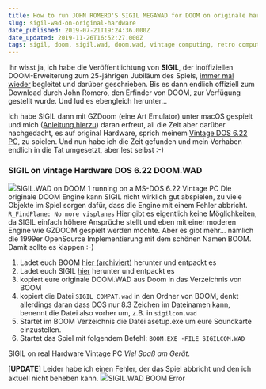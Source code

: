 ```yaml
---
title: How to run JOHN ROMERO'S SIGIL MEGAWAD for DOOM on originale hardware
slug: sigil-wad-on-original-hardware
date_published: 2019-07-21T19:24:36.000Z
date_updated: 2019-11-26T16:52:27.000Z
tags: sigil, doom, sigil.wad, doom.wad, vintage computing, retro computing
---
```


Ihr wisst ja, ich habe die Veröffentlichtung von **SIGIL**, der inoffiziellen DOOM-Erweiterung zum 25-jährigen Jubiläum des Spiels, [immer mal wieder](__GHOST_URL__/sigil-wad-on-original-hardware/OS/2%20Warp%204.52%20im%20Einsatz) begleitet und darüber geschrieben. Bis es dann endlich offiziell zum Download durch John Romero, den Erfinder von DOOM, zur Verfügung gestellt wurde. Und lud es ebengleich herunter…

Ich habe SIGIL dann mit GZDoom (eine Art Emulator) unter macOS gespielt und mich ([Anleitung hierzu](__GHOST_URL__/sigil-doom-kostenlos-download/)) daran erfreut, all die Zeit aber darüber nachgedacht, es auf original Hardware, sprich meinem [Vintage DOS 6.22 PC](__GHOST_URL__/vintage-pc-mit-dos-6-22-und-windows-3-11-und-os-2-warp/), zu spielen. Und nun habe ich die Zeit gefunden und mein Vorhaben endlich in die Tat umgesetzt, aber lest selbst :-) 

### SIGIL on vintage Hardware DOS 6.22 DOOM.WAD
![](__GHOST_URL__/content/images/2019/07/sigil_dos-1.JPG)SIGIL.WAD on DOOM 1 running on a MS-DOS 6.22 Vintage PC
Die originale DOOM Engine kann SIGIL nicht wirklich gut abspielen, zu viele Objekte im Spiel sorgen dafür, dass die Engine mit einem Fehler abbricht. 
`R_FindPlane: No more visplanes`
Hier gibt es eigentlich keine Möglichkeiten, da SIGIL einfach höhere Ansprüche stellt und eben mit einer moderen Engine wie GZDOOM gespielt werden möchte. Aber es gibt mehr… nämlich die 1999er OpenSource Implementierung mit dem schönen Namen BOOM. Damit sollte es klappen :-)

1. Ladet euch BOOM [hier (archiviert)](http://web.archive.org/web/20190831040329/https://www.doomworld.com/idgames/themes/TeamTNT/boom/boom202) herunter und entpackt es 
2. Ladet euch SIGIL [hier](https://www.romerogames.ie/si6il) herunter und entpackt es
3. kopiert eure originale DOOM.WAD aus Doom in das Verzeichnis von BOOM
4. kopiert die Datei `SIGIL_COMPAT.wad` in den Ordner von BOOM, denkt allerdings daran dass DOS nur 8.3 Zeichen im Dateinamen kann, benennt die Datei also vorher um, z.B. in `sigilcom.wad`
5. Startet im BOOM Verzeichnis die Datei asetup.exe um eure Soundkarte einzustellen.
6. Startet das Spiel mit folgendem Befehl: `BOOM.EXE -FILE SIGILCOM.WAD`

SIGIL on real Hardware Vintage PC
*Viel Spaß am Gerät*.

[**UPDATE**] Leider habe ich einen Fehler, der das Spiel abbricht und den ich aktuell nicht beheben kann.
![](__GHOST_URL__/content/images/2019/07/error.jpg)SIGIL.WAD BOOM Error
